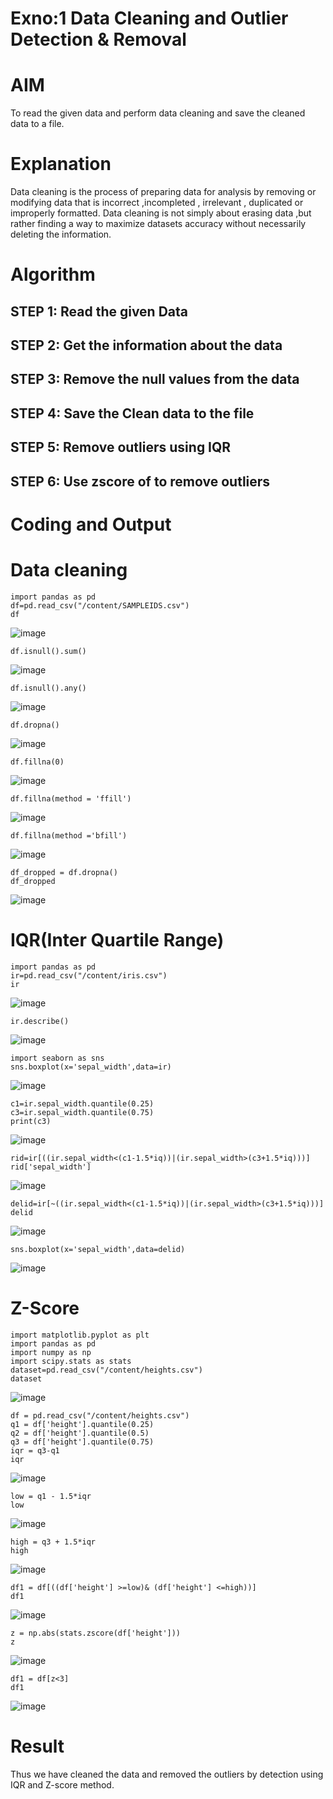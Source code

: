 # Exno:1 Data Cleaning and Outlier Detection & Removal


# AIM
To read the given data and perform data cleaning and save the cleaned data to a file.

# Explanation
Data cleaning is the process of preparing data for analysis by removing or modifying data that is incorrect ,incompleted , irrelevant , duplicated or improperly formatted. Data cleaning is not simply about erasing data ,but rather finding a way to maximize datasets accuracy without necessarily deleting the information.

# Algorithm
## STEP 1: Read the given Data

## STEP 2: Get the information about the data

## STEP 3: Remove the null values from the data

## STEP 4: Save the Clean data to the file

## STEP 5: Remove outliers using IQR

## STEP 6: Use zscore of to remove outliers

# Coding and Output
# Data cleaning
```
import pandas as pd
df=pd.read_csv("/content/SAMPLEIDS.csv")
df
```
![image](https://github.com/user-attachments/assets/33fd269c-57d3-439d-bd47-f73261761cda)

```
df.isnull().sum()
```
![image](https://github.com/user-attachments/assets/d5c0ab6d-b48e-492d-9f0c-edb7734ffa9b)
```
df.isnull().any()
```
![image](https://github.com/user-attachments/assets/4b93b23a-e7a7-47fd-b6ac-2268be000754)

```
df.dropna()
```
![image](https://github.com/user-attachments/assets/4d84a8fe-013e-4607-8c04-f315efd4fc23)

```
df.fillna(0)
```
![image](https://github.com/user-attachments/assets/99ee70a7-422c-4fdf-8409-45d2a2b968e6)
```
df.fillna(method = 'ffill')
```
![image](https://github.com/user-attachments/assets/88f2c98a-5dd6-4f3d-baed-524b9392cb46)

```
df.fillna(method ='bfill')
```
![image](https://github.com/user-attachments/assets/8f920355-eaca-4789-b0d6-7b9e14c678be)
```
df_dropped = df.dropna()
df_dropped
```
![image](https://github.com/user-attachments/assets/1c425a62-cd3a-487c-a10d-bfaf12c44604)

# IQR(Inter Quartile Range)
```
import pandas as pd
ir=pd.read_csv("/content/iris.csv")
ir
```
![image](https://github.com/user-attachments/assets/0dad9f70-f216-4bc5-b993-af18a21323cf)
```
ir.describe()
```
![image](https://github.com/user-attachments/assets/6ce17986-1734-4186-878a-ebc102965ecf)
```
import seaborn as sns
sns.boxplot(x='sepal_width',data=ir)
```
![image](https://github.com/user-attachments/assets/1f52a30a-a88c-41a2-b0ff-f8ef2e9782fb)

```
c1=ir.sepal_width.quantile(0.25)
c3=ir.sepal_width.quantile(0.75)
print(c3)
```
![image](https://github.com/user-attachments/assets/f0602676-54ad-431a-b3c1-139d174a5024)
```
rid=ir[((ir.sepal_width<(c1-1.5*iq))|(ir.sepal_width>(c3+1.5*iq)))]
rid['sepal_width']
```
![image](https://github.com/user-attachments/assets/09fc0bdf-7446-4d1a-bd68-88e268b1d468)
```
delid=ir[~((ir.sepal_width<(c1-1.5*iq))|(ir.sepal_width>(c3+1.5*iq)))]
delid
```
![image](https://github.com/user-attachments/assets/a8836e61-4c4b-40ed-8f45-3f0f8ad135c4)
```
sns.boxplot(x='sepal_width',data=delid)
```
![image](https://github.com/user-attachments/assets/931e260c-8cba-4215-9de5-4e5bf0fb8a44)

# Z-Score

```
import matplotlib.pyplot as plt
import pandas as pd
import numpy as np
import scipy.stats as stats
dataset=pd.read_csv("/content/heights.csv")
dataset
```
![image](https://github.com/user-attachments/assets/415c3def-78b8-49a3-8bf2-dba2b652a1e5)
```
df = pd.read_csv("/content/heights.csv")
q1 = df['height'].quantile(0.25)
q2 = df['height'].quantile(0.5)
q3 = df['height'].quantile(0.75)
iqr = q3-q1
iqr
```
![image](https://github.com/user-attachments/assets/58d5e26c-f112-437a-9c86-a694b6ad975c)
```
low = q1 - 1.5*iqr
low
```
![image](https://github.com/user-attachments/assets/ccb9af50-5150-4030-844c-7ad23724e0a2)
```
high = q3 + 1.5*iqr
high
```
![image](https://github.com/user-attachments/assets/83b0a8a6-4f5c-4824-a7c6-d5f209614370)
```
df1 = df[((df['height'] >=low)& (df['height'] <=high))]
df1
```
![image](https://github.com/user-attachments/assets/ef28106e-ff5b-4107-80f4-d638ee00c6fa)
```
z = np.abs(stats.zscore(df['height']))
z
```
![image](https://github.com/user-attachments/assets/0ba8233b-ad63-4044-abd6-8652bceece98)
```
df1 = df[z<3]
df1
```
![image](https://github.com/user-attachments/assets/cd1f59f5-706f-40ee-a4df-d54a216d9d5c)


# Result
Thus we have cleaned the data and removed the outliers by detection using IQR and Z-score method.
